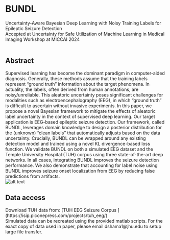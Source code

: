 # BUNDL
Uncertainty-Aware Bayesian Deep Learning with Noisy Training Labels for Epileptic Seizure Detection <br>
Accepted at Uncertainty for Safe Utilization of Machine Learning in Medical Imaging Workshop at MICCAI 2024 <br>
 <br>
<h2> Abstract </h2>

Supervised learning has become the dominant paradigm in computer-aided diagnosis. Generally, these methods assume that the training labels represent “ground truth” information about the target phenomena. In actuality, the labels, often derived from human annotations, are noisy/unreliable. This aleatoric uncertainty poses significant challenges for modalities such as electroencephalography (EEG), in which “ground truth” is difficult to ascertain without invasive experiments. In this paper, we propose a novel Bayesian framework to mitigate the effects of aleatoric label uncertainty in the context of supervised deep learning. Our target application is EEG-based epileptic seizure detection. Our framework, called BUNDL, leverages domain knowledge to design a posterior distribution for the (unknown) “clean labels” that automatically adjusts based on the data uncertainty. Crucially, BUNDL can be wrapped around any existing detection model and trained using a novel KL divergence-based loss function. We validate BUNDL on both a simulated EEG dataset and the Temple University Hospital (TUH) corpus using three state-of-the-art deep networks. In all cases, integrating BUNDL improves the seizure detection performance. We also demonstrate that accounting for label noise using BUNDL improves seizure onset localization from EEG by reducing false predictions from artifacts. 
<br>
![alt text](sozviz_single.png)


<h2> Data access </h2>
Download TUH data from: [TUH EEG Seizure Corpus
](https://isip.piconepress.com/projects/tuh_eeg/) <br>
Simulated data can be recreated using the provided matlab scripts. For the exact copy of data used in paper, please email dshama1@jhu.edu to setup large file transfer. <br>


